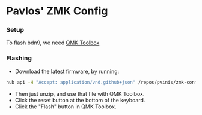 # Pavlos' ZMK Config

### Setup

To flash bdn9, we need [QMK Toolbox](https://github.com/qmk/qmk_toolbox/releases)

### Flashing

- Download the latest firmware, by running:

```sh
hub api -H "Accept: application/vnd.github+json" /repos/pvinis/zmk-config-bdn9/actions/artifacts |jq ".artifacts[0].archive_download_url" | xargs hub api > firmware.zip
```

- Then just unzip, and use that file with QMK Toolbox.
- Click the reset button at the bottom of the keyboard.
- Click the "Flash" button in QMK Toolbox.

